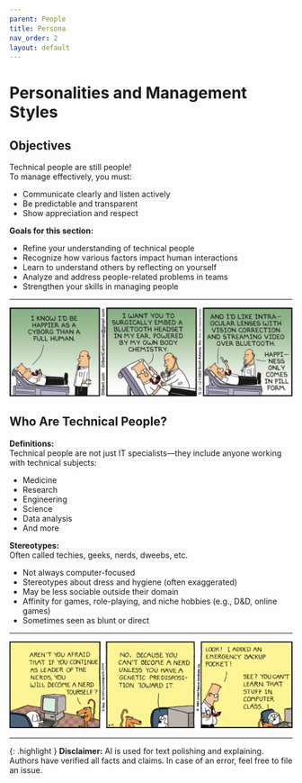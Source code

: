 ```yaml
---
parent: People
title: Persona
nav_order: 2
layout: default
---
```



# Personalities and Management Styles

## Objectives

Technical people are still people!  
To manage effectively, you must:
- Communicate clearly and listen actively
- Be predictable and transparent
- Show appreciation and respect

**Goals for this section:**
- Refine your understanding of technical people
- Recognize how various factors impact human interactions
- Learn to understand others by reflecting on yourself
- Analyze and address people-related problems in teams
- Strengthen your skills in managing people

---

![Dilber cyborg](image-4.png)

## Who Are Technical People?

**Definitions:**  
Technical people are not just IT specialists—they include anyone working with technical subjects:
- Medicine
- Research
- Engineering
- Science
- Data analysis
- And more

**Stereotypes:**  
Often called techies, geeks, nerds, dweebs, etc.  
- Not always computer-focused
- Stereotypes about dress and hygiene (often exaggerated)
- May be less sociable outside their domain
- Affinity for games, role-playing, and niche hobbies (e.g., D&D, online games)
- Sometimes seen as blunt or direct

---

![Dilberd Nerds](image-5.png)

---

{: .highlight }
**Disclaimer:** AI is used for text polishing and explaining. Authors have verified all facts and claims. In case of an error, feel free to file an issue.
